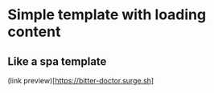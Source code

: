 # Simple template with loading content

## Like a spa template

(link preview)[https://bitter-doctor.surge.sh]